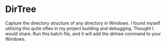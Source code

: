 # DirTree
Capture the directory structure of any directory in Windows. I found myself utilizing this quite often in my project building and debugging. Thought I would share. Run this batch file, and it will add the dirtree command to your Windows.
